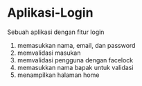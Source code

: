 # Aplikasi-Login
Sebuah aplikasi dengan fitur login
1. memasukkan nama, email, dan password
2. memvalidasi masukan
3. memvalidasi pengguna dengan facelock
4. memasukkan nama bapak untuk validasi
5. menampilkan halaman home
